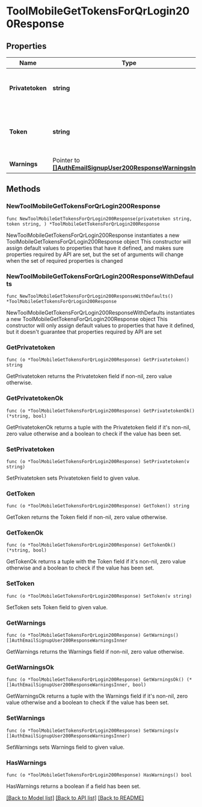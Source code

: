 # ToolMobileGetTokensForQrLogin200Response

## Properties

Name | Type | Description | Notes
------------ | ------------- | ------------- | -------------
**Privatetoken** | **string** | Private token used for auto-login processes. | [default to "null"]
**Token** | **string** | A valid WebService token for the official mobile app service. | [default to "null"]
**Warnings** | Pointer to [**[]AuthEmailSignupUser200ResponseWarningsInner**](AuthEmailSignupUser200ResponseWarningsInner.md) |  | [optional] 

## Methods

### NewToolMobileGetTokensForQrLogin200Response

`func NewToolMobileGetTokensForQrLogin200Response(privatetoken string, token string, ) *ToolMobileGetTokensForQrLogin200Response`

NewToolMobileGetTokensForQrLogin200Response instantiates a new ToolMobileGetTokensForQrLogin200Response object
This constructor will assign default values to properties that have it defined,
and makes sure properties required by API are set, but the set of arguments
will change when the set of required properties is changed

### NewToolMobileGetTokensForQrLogin200ResponseWithDefaults

`func NewToolMobileGetTokensForQrLogin200ResponseWithDefaults() *ToolMobileGetTokensForQrLogin200Response`

NewToolMobileGetTokensForQrLogin200ResponseWithDefaults instantiates a new ToolMobileGetTokensForQrLogin200Response object
This constructor will only assign default values to properties that have it defined,
but it doesn't guarantee that properties required by API are set

### GetPrivatetoken

`func (o *ToolMobileGetTokensForQrLogin200Response) GetPrivatetoken() string`

GetPrivatetoken returns the Privatetoken field if non-nil, zero value otherwise.

### GetPrivatetokenOk

`func (o *ToolMobileGetTokensForQrLogin200Response) GetPrivatetokenOk() (*string, bool)`

GetPrivatetokenOk returns a tuple with the Privatetoken field if it's non-nil, zero value otherwise
and a boolean to check if the value has been set.

### SetPrivatetoken

`func (o *ToolMobileGetTokensForQrLogin200Response) SetPrivatetoken(v string)`

SetPrivatetoken sets Privatetoken field to given value.


### GetToken

`func (o *ToolMobileGetTokensForQrLogin200Response) GetToken() string`

GetToken returns the Token field if non-nil, zero value otherwise.

### GetTokenOk

`func (o *ToolMobileGetTokensForQrLogin200Response) GetTokenOk() (*string, bool)`

GetTokenOk returns a tuple with the Token field if it's non-nil, zero value otherwise
and a boolean to check if the value has been set.

### SetToken

`func (o *ToolMobileGetTokensForQrLogin200Response) SetToken(v string)`

SetToken sets Token field to given value.


### GetWarnings

`func (o *ToolMobileGetTokensForQrLogin200Response) GetWarnings() []AuthEmailSignupUser200ResponseWarningsInner`

GetWarnings returns the Warnings field if non-nil, zero value otherwise.

### GetWarningsOk

`func (o *ToolMobileGetTokensForQrLogin200Response) GetWarningsOk() (*[]AuthEmailSignupUser200ResponseWarningsInner, bool)`

GetWarningsOk returns a tuple with the Warnings field if it's non-nil, zero value otherwise
and a boolean to check if the value has been set.

### SetWarnings

`func (o *ToolMobileGetTokensForQrLogin200Response) SetWarnings(v []AuthEmailSignupUser200ResponseWarningsInner)`

SetWarnings sets Warnings field to given value.

### HasWarnings

`func (o *ToolMobileGetTokensForQrLogin200Response) HasWarnings() bool`

HasWarnings returns a boolean if a field has been set.


[[Back to Model list]](../README.md#documentation-for-models) [[Back to API list]](../README.md#documentation-for-api-endpoints) [[Back to README]](../README.md)


